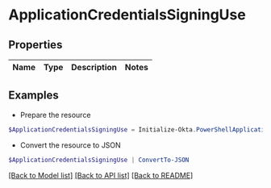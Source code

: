 # ApplicationCredentialsSigningUse
## Properties

Name | Type | Description | Notes
------------ | ------------- | ------------- | -------------

## Examples

- Prepare the resource
```powershell
$ApplicationCredentialsSigningUse = Initialize-Okta.PowerShellApplicationCredentialsSigningUse 
```

- Convert the resource to JSON
```powershell
$ApplicationCredentialsSigningUse | ConvertTo-JSON
```

[[Back to Model list]](../README.md#documentation-for-models) [[Back to API list]](../README.md#documentation-for-api-endpoints) [[Back to README]](../README.md)

